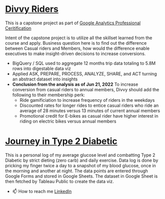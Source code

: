 # [Divvy Riders](https://docs.google.com/presentation/d/1wVIRzfdNh8o5qtGf2CjmLr1SUm-BJoB4uySB8tu-DZc/edit?usp=sharing)

This is a capstone project as part of [Google Analytics Professional Ceritification](https://www.coursera.org/professional-certificates/google-data-analytics)

Intent of the capstone project is to utilize all the skillset learned from the course and apply. Business question here is to find out the difference between Casual riders and Members, how would the difference enable executives to make insight-driven decisions to increase conversions.

* BigQuery / SQL used to aggregate 12 months trip data totaling to 5.8M rows into digestable data viz
* Applied ASK, PREPARE, PROCESS, ANALYZE, SHARE, and ACT turning an abstract dataset into insights
* **Conclusion from the analysis as of Jun 21, 2022**
To increase conversion from casual riders to annual members, Divvy should add the following to their membership perk:
  * Ride gamificiation to increase frequency of riders in the weekdays
  * Discounted rates for longer rides to entice casual riders who ride an average of 28 minutes versus 13 minutes of current annual members
  * Promotional credit for E-bikes as casual rider have higher interest in riding on electric bikes versus annual members




# [Journey in Type 2 Diabetic](https://public.tableau.com/app/profile/justincpwong/viz/GlucoseDiary/GlucoseLog)

This is a personal log of my average glucose level and combatting Type 2 Diabetic by strict dieting (zero carb) and daily exercise. Data log is done by pricking my finger twice a day to a snapshot of my blood glucose, once in the morning and another at night. The data points are entered through Google Forms and stored in Google Sheets. The dataset in Google Sheet is then fetched by Tableau Public to create the data viz.

- 📫 How to reach me [LinkedIn](https://www.linkedin.com/in/justincpwong)
